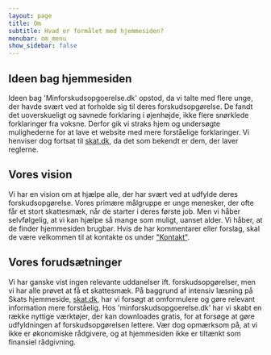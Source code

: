 ```yaml
---
layout: page
title: Om
subtitle: Hvad er formålet med hjemmesiden?
menubar: om_menu
show_sidebar: false
---
```


## Ideen bag hjemmesiden

Ideen bag 'Minforskudsopgoerelse.dk' opstod, da vi talte med flere unge, der havde svært ved at forholde sig til deres forskudsopgørelse. De fandt det uoverskueligt og savnede forklaring i øjenhøjde, ikke flere snørklede forklaringer fra voksne.
Derfor gik vi straks hjem og undersøgte mulighederne for at lave et website med mere forståelige forklaringer. Vi henviser dog fortsat til [skat.dk](https://www.skat.dk), da det som bekendt er dem, der laver reglerne.

## Vores vision
Vi har en vision om at hjælpe alle, der har svært ved at udfylde deres forskudsopgørelse. Vores primære målgruppe er unge menesker, der ofte får et stort skattesmæk, når de starter i deres første job. Men vi håber selvfølgelig, at vi kan hjælpe så mange som muligt, uanset alder. Vi håber, at de finder hjemmesiden brugbar. Hvis de har kommentarer eller forslag, skal de være velkommen til at kontakte os under ["Kontakt"](/kontakt/).


## Vores forudsætninger
Vi har ganske vist ingen relevante uddanelser ift. forskudsopgørelser, men vi har alle prøvet at få et skattesmæk. På baggrund af intensiv læsning på Skats hjemmeside, [skat.dk](https://www.skat.dk/), har vi forsøgt at omformulere og gøre relevant information mere forståelig. Hos 'minforskudsopgoerelse.dk' har vi skabt en række nyttige værktøjer, der kan downloades gratis, for at forsøge at gøre udfyldningen af forskudsopgørelsen lettere. Vær dog opmærksom på, at vi ikke er økonomiske rådgivere, og at hjemmesiden ikke er tiltænkt som finansiel rådgivning.

